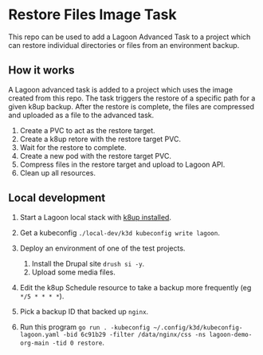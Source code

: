 # Restore Files Image Task

This repo can be used to add a Lagoon Advanced Task to a project which can restore individual
directories or files from an environment backup.

## How it works

A Lagoon advanced task is added to a project which uses the image created from this repo. The task
triggers the restore of a specific path for a given k8up backup. After the restore is complete, the
files are compressed and uploaded as a file to the advanced task.

1. Create a PVC to act as the restore target.
2. Create a k8up retore with the restore target PVC.
3. Wait for the restore to complete.
4. Create a new pod with the restore target PVC.
5. Compress files in the restore target and upload to Lagoon API.
6. Clean up all resources.

## Local development

1. Start a Lagoon local stack with [k8up installed](https://github.com/uselagoon/lagoon/blob/main/Makefile#L495).
2. Get a kubeconfig `./local-dev/k3d kubeconfig write lagoon`.
3. Deploy an environment of one of the test projects.

   1. Install the Drupal site `drush si -y`.
   2. Upload some media files.

4. Edit the k8up Schedule resource to take a backup more frequently (eg `*/5 * * * *`).
5. Pick a backup ID that backed up `nginx`.
6. Run this program `go run . -kubeconfig ~/.config/k3d/kubeconfig-lagoon.yaml -bid 6c91b29 -filter /data/nginx/css -ns lagoon-demo-org-main -tid 0 restore`.
